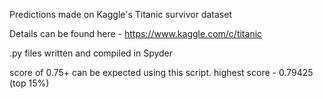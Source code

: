 Predictions made on Kaggle's Titanic survivor dataset 

Details can be found here - https://www.kaggle.com/c/titanic   

.py files written and compiled in Spyder

score of 0.75+ can be expected using this script. highest score - 0.79425 (top 15%)

